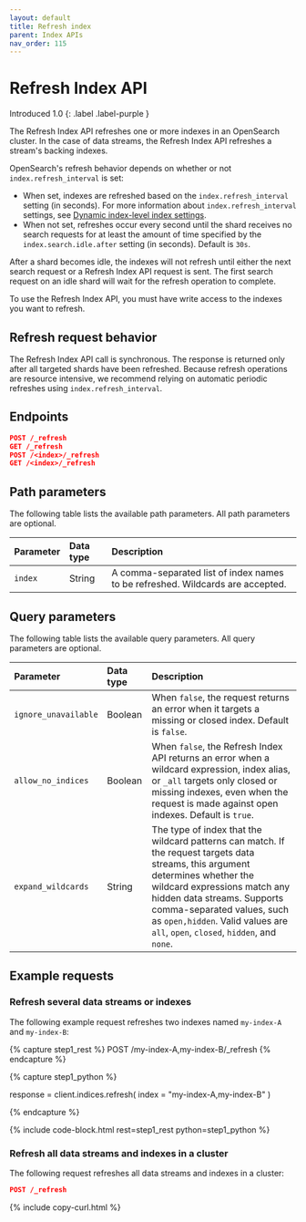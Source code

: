 ```yaml
---
layout: default
title: Refresh index
parent: Index APIs
nav_order: 115
---
```


# Refresh Index API
Introduced 1.0
{: .label .label-purple }

The Refresh Index API refreshes one or more indexes in an OpenSearch cluster. In the case of data streams, the Refresh Index API refreshes a stream's backing indexes. 

OpenSearch's refresh behavior depends on whether or not `index.refresh_interval` is set:

- When set, indexes are refreshed based on the `index.refresh_interval` setting (in seconds). For more information about `index.refresh_interval` settings, see [Dynamic index-level index settings]({{site.url}}{{site.baseurl}}/install-and-configure/configuring-opensearch/index-settings/#dynamic-index-level-index-settings).
- When not set, refreshes occur every second until the shard receives no search requests for at least the amount of time specified by the `index.search.idle.after` setting (in seconds). Default is `30s`. 

After a shard becomes idle, the indexes will not refresh until either the next search request or a Refresh Index API request is sent. The first search request on an idle shard will wait for the refresh operation to complete. 

To use the Refresh Index API, you must have write access to the indexes you want to refresh.

## Refresh request behavior

The Refresh Index API call is synchronous. The response is returned only after all targeted shards have been refreshed.
Because refresh operations are resource intensive, we recommend relying on automatic periodic refreshes using `index.refresh_interval`.

## Endpoints

```json
POST /_refresh
GET /_refresh
POST /<index>/_refresh
GET /<index>/_refresh
```

## Path parameters

The following table lists the available path parameters. All path parameters are optional.

| Parameter | Data type | Description |
| :--- | :--- | :--- |
| `index` | String | A comma-separated list of index names to be refreshed. Wildcards are accepted.|

## Query parameters

The following table lists the available query parameters. All query parameters are optional.

| Parameter | Data type | Description |
| :--- | :--- | :--- |
| `ignore_unavailable` | Boolean | When `false`, the request returns an error when it targets a missing or closed index. Default is `false`.
| `allow_no_indices` | Boolean | When `false`, the Refresh Index API returns an error when a wildcard expression, index alias, or `_all` targets only closed or missing indexes, even when the request is made against open indexes. Default is `true`. |
| `expand_wildcards` | String | The type of index that the wildcard patterns can match. If the request targets data streams, this argument determines whether the wildcard expressions match any hidden data streams. Supports comma-separated values, such as `open,hidden`. Valid values are `all`, `open`, `closed`, `hidden`, and `none`.


## Example requests

### Refresh several data streams or indexes

The following example request refreshes two indexes named `my-index-A` and `my-index-B`:


<!-- spec_insert_start
component: example_code
rest: POST /my-index-A,my-index-B/_refresh
-->
{% capture step1_rest %}
POST /my-index-A,my-index-B/_refresh
{% endcapture %}

{% capture step1_python %}


response = client.indices.refresh(
  index = "my-index-A,my-index-B"
)

{% endcapture %}

{% include code-block.html
    rest=step1_rest
    python=step1_python %}
<!-- spec_insert_end -->

### Refresh all data streams and indexes in a cluster

The following request refreshes all data streams and indexes in a cluster:

```json
POST /_refresh
```
{% include copy-curl.html %}

